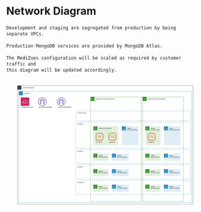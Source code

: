 # Network Diagram

~~~admonish info
Development and staging are segregated from production by being separate VPCs.

Production MongoDB services are provided by MongoDB Atlas.

The MediZues configuration will be scaled as required by customer traffic and
this diagram will be updated accordingly.
~~~

![](network-diagram.png)
